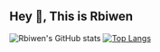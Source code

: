 ## Hey 👋, This is Rbiwen
![Rbiwen's GitHub stats](https://github-readme-stats.vercel.app/api/?username=Rbiwen&theme=radical&show_icons=true&count_private=false)
[![Top Langs](https://github-readme-stats.vercel.app/api/top-langs/?username=Rbiwen&layout=compact&theme=tokyonight&hide=ejs,blade,html,css)](https://github.com/Rbiwen)
